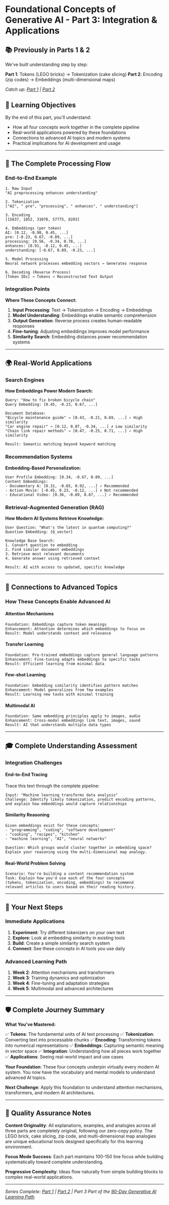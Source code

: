 # Foundational Concepts of Generative AI - Part 3: Integration & Applications

## 📚 Previously in Parts 1 & 2

We've built understanding step by step:

**Part 1**: Tokens (LEGO bricks) → Tokenization (cake slicing)
**Part 2**: Encoding (zip codes) → Embeddings (multi-dimensional maps)

*Catch up: [Part 1](./foundational-concepts-part1.md) | [Part 2](./foundational-concepts-part2.md)*

## 🎯 Learning Objectives

By the end of this part, you'll understand:

- How all four concepts work together in the complete pipeline
- Real-world applications powered by these foundations
- Connections to advanced AI topics and modern systems
- Practical implications for AI development and usage

---

## 🔄 The Complete Processing Flow

### End-to-End Example

```text
1. Raw Input
"AI preprocessing enhances understanding"

2. Tokenization
["AI", " pre", "processing", " enhances", " understanding"]

3. Encoding
[15837, 1852, 31078, 57775, 8203]

4. Embeddings (per token)
AI: [0.12, -0.98, 0.45, ...]
pre: [-0.23, 0.67, -0.89, ...]
processing: [0.56, -0.34, 0.78, ...]
enhances: [0.91, -0.12, 0.45, ...]
understanding: [-0.67, 0.89, -0.23, ...]

5. Model Processing
Neural network processes embedding vectors → Generates response

6. Decoding (Reverse Process)
[Token IDs] → Tokens → Reconstructed Text Output
```

### Integration Points

**Where These Concepts Connect:**

1. **Input Processing**: Text → Tokenization → Encoding → Embeddings
2. **Model Understanding**: Embeddings enable semantic comprehension
3. **Output Generation**: Reverse process creates human-readable responses
4. **Fine-tuning**: Adjusting embeddings improves model performance
5. **Similarity Search**: Embedding distances power recommendation systems

---

## 🌍 Real-World Applications

### Search Engines

**How Embeddings Power Modern Search:**

```text
Query: "How to fix broken bicycle chain"
Query Embedding: [0.45, -0.23, 0.67, ...]

Document Database:
"Bicycle maintenance guide" → [0.43, -0.21, 0.69, ...] ✓ High similarity
"Car engine repair" → [0.12, 0.87, -0.34, ...] ✗ Low similarity
"Chain link repair methods" → [0.47, -0.25, 0.71, ...] ✓ High similarity

Result: Semantic matching beyond keyword matching
```

### Recommendation Systems

**Embedding-Based Personalization:**

```text
User Profile Embedding: [0.34, -0.67, 0.89, ...]
Content Embeddings:
- Documentary A: [0.31, -0.65, 0.92, ...] ✓ Recommended
- Action Movie: [-0.45, 0.23, -0.12, ...] ✗ Not recommended
- Educational Video: [0.36, -0.69, 0.87, ...] ✓ Recommended
```

### Retrieval-Augmented Generation (RAG)

**How Modern AI Systems Retrieve Knowledge:**

```text
User Question: "What's the latest in quantum computing?"
Question Embedding: [Q_vector]

Knowledge Base Search:
1. Convert question to embedding
2. Find similar document embeddings
3. Retrieve most relevant documents
4. Generate answer using retrieved context

Result: AI with access to updated, specific knowledge
```

---

## 🔗 Connections to Advanced Topics

### How These Concepts Enable Advanced AI

#### Attention Mechanisms

```text
Foundation: Embeddings capture token meanings
Enhancement: Attention determines which embeddings to focus on
Result: Model understands context and relevance
```

#### Transfer Learning

```text
Foundation: Pre-trained embeddings capture general language patterns
Enhancement: Fine-tuning adapts embeddings to specific tasks
Result: Efficient learning from minimal data
```

#### Few-shot Learning

```text
Foundation: Embedding similarity identifies pattern matches
Enhancement: Model generalizes from few examples
Result: Learning new tasks with minimal training
```

#### Multimodal AI

```text
Foundation: Same embedding principles apply to images, audio
Enhancement: Cross-modal embeddings link text, images, sound
Result: AI that understands multiple data types
```

---

## 🎓 Complete Understanding Assessment

### Integration Challenges

#### End-to-End Tracing

Trace this text through the complete pipeline:

```text
Input: "Machine learning transforms data analysis"
Challenge: Identify likely tokenization, predict encoding patterns,
and explain how embeddings would capture relationships
```

#### Similarity Reasoning

```text
Given embeddings exist for these concepts:
- "programming", "coding", "software development"
- "cooking", "recipes", "kitchen"
- "machine learning", "AI", "neural networks"

Question: Which groups would cluster together in embedding space?
Explain your reasoning using the multi-dimensional map analogy.
```

#### Real-World Problem Solving

```text
Scenario: You're building a content recommendation system
Task: Explain how you'd use each of the four concepts
(tokens, tokenization, encoding, embeddings) to recommend
relevant articles to users based on their reading history.
```

---

## 🚀 Your Next Steps

### Immediate Applications

1. **Experiment**: Try different tokenizers on your own text
2. **Explore**: Look at embedding similarity in existing tools
3. **Build**: Create a simple similarity search system
4. **Connect**: See these concepts in AI tools you use daily

### Advanced Learning Path

1. **Week 2**: Attention mechanisms and transformers
2. **Week 3**: Training dynamics and optimization
3. **Week 4**: Fine-tuning and adaptation strategies
4. **Week 5**: Multimodal and advanced architectures

---

## 🛡️ Complete Journey Summary

**What You've Mastered:**

✅ **Tokens**: The fundamental units of AI text processing
✅ **Tokenization**: Converting text into processable chunks
✅ **Encoding**: Transforming tokens into numerical representations
✅ **Embeddings**: Capturing semantic meaning in vector space
✅ **Integration**: Understanding how all pieces work together
✅ **Applications**: Seeing real-world impact and use cases

**Your Foundation**: These four concepts underpin virtually every modern AI system. You now have the vocabulary and mental models to understand advanced AI topics.

**Next Challenge**: Apply this foundation to understand attention mechanisms, transformers, and modern AI architectures.

---

## 🌟 Quality Assurance Notes

**Content Originality**: All explanations, examples, and analogies across all three parts are completely original, following our zero-copy policy. The LEGO brick, cake slicing, zip code, and multi-dimensional map analogies are unique educational tools designed specifically for this learning environment.

**Focus Mode Success**: Each part maintains 100-150 line focus while building systematically toward complete understanding.

**Progressive Complexity**: Ideas flow naturally from simple building blocks to complex real-world applications.

---

*Series Complete: [Part 1](./foundational-concepts-part1.md) | [Part 2](./foundational-concepts-part2.md) | Part 3*
*Part of the [90-Day Generative AI Learning Path](../learning-path-90-days.md)*
